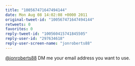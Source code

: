 ```yaml
---
title: "100567471647494144"
date: Mon Aug 08 14:02:08 +0000 2011
original-tweet-id: "100567471647494144"
retweets: 0
favorites: 0
reply-tweet-id: "100560415741845505"
reply-user-id: "297634618"
reply-user-screen-name: "jonroberts88"
---
```

<a href="https://twitter.com/jonroberts88">@jonroberts88</a> DM me your email address you want to use.
